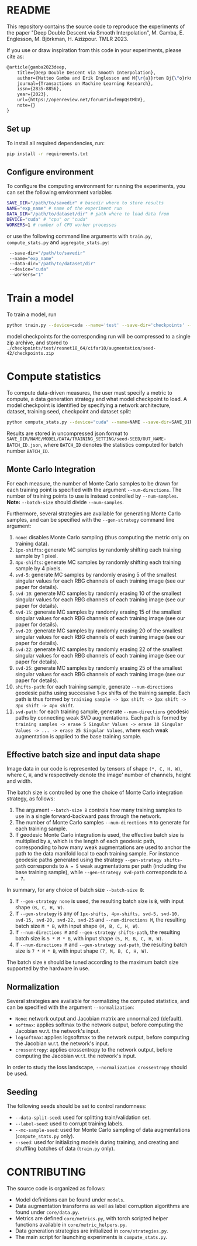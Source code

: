# README

This repository contains the source code to reproduce the experiments of the paper "Deep Double Descent via Smooth Interpolation", M. Gamba, E. Englesson, M. Björkman, H. Azizpour. TMLR 2023.

If you use or draw inspiration from this code in your experiments, please cite as:

```latex
@article{gamba2023deep,
    title={Deep Double Descent via Smooth Interpolation},
    author={Matteo Gamba and Erik Englesson and M{\r{a}}rten Bj{\"o}rkman and Hossein Azizpour},
    journal={Transactions on Machine Learning Research},
    issn={2835-8856},
    year={2023},
    url={https://openreview.net/forum?id=fempQstMbV},
    note={}
}
```

## Set up

To install all required dependencies, run:
```bash
pip install -r requirements.txt
```

## Configure environment

To configure the computing environment for running the experiments, you can set the following environment variables
```bash
SAVE_DIR="/path/to/savedir" # basedir where to store results
NAME="exp_name" # name of the experiment run
DATA_DIR="/path/to/dataset/dir" # path where to load data from
DEVICE="cuda" # "cpu" or "cuda"
WORKERS=1 # number of CPU worker processes
```
or use the following command line arguments with `train.py`, `compute_stats.py` and `aggregate_stats.py`:
```bash
 --save-dir="/path/to/savedir"
 --name="exp_name"
 --data-dir="/path/to/dataset/dir"
 --device="cuda"
 --workers="1"
```

# Train a model

To train a model, run
```bash
python train.py --device=cuda --name='test' --save-dir='checkpoints' --data-dir="./data" --workers=4 --data="cifar10" --model="resnet18_64" --epochs=300 --batch-size=128 --augmentation --seed=42 --train-split=49000 --val-split=1000 --eval-every=10 --optimizer=adam --learning-rate=1e-4
```
model checkpoints for the corresponding run will be compressed to a single zip archive, and stored to `./checkpoints/test/resnet18_64/cifar10/augmentation/seed-42/checkpoints.zip`

# Compute statistics

To compute data-driven measures, the user must specify a metric to compute, a data generation strategy and what model checkpoint to load. A model checkpoint is identified by specifying a network architecture, dataset, training seed, checkpoint and dataset split:
```bash
python compute_stats.py --device="cuda" --name=NAME --save-dir=SAVE_DIR --workers=4 --data-dir=DATA_DIR --data=cifar10 --model=resnet18_64 --augmentation --seed 42 --checkpoints 1 --train-split=49000 --val-split=1000 --gen-strategy="1px-shifts" --normalization crossentropy --num-samples=49000 --batch-size=140 --num-directions=4 --metric=jacobian
```
Results are stored in uncompressed json format to `SAVE_DIR/NAME/MODEL/DATA/TRAINING_SETTING/seed-SEED/OUT_NAME-BATCH_ID.json`, where `BATCH_ID` denotes the statistics computed for batch number `BATCH_ID`.

## Monte Carlo Integration

For each measure, the number of Monte Carlo samples to be drawn for each training point is specified with the argument `--num-directions`. The number of training points to use is instead controlled by `--num-samples`. **Note:** `--batch-size` should divide `--num-samples`.

Furthermore, several strategies are available for generating Monte Carlo samples, and can be specified with the `--gen-strategy` command line argument:

1. `none`: disables Monte Carlo sampling (thus computing the metric only on training data).
2. `1px-shifts`: generate MC samples by randomly shifting each training sample by 1 pixel.
3. `4px-shifts`: generate MC samples by randomly shifting each training sample by 4 pixels.
4. `svd-5`: generate MC samples by randomly erasing 5 of the smallest singular values for each RBG channels of each training image (see our paper for details).
5. `svd-10`: generate MC samples by randomly erasing 10 of the smallest singular values for each RBG channels of each training image (see our paper for details).
6. `svd-15`: generate MC samples by randomly erasing 15 of the smallest singular values for each RBG channels of each training image (see our paper for details).
7. `svd-20`: generate MC samples by randomly erasing 20 of the smallest singular values for each RBG channels of each training image (see our paper for details).
8. `svd-22`: generate MC samples by randomly erasing 22 of the smallest singular values for each RBG channels of each training image (see our paper for details).
9. `svd-25`: generate MC samples by randomly erasing 25 of the smallest singular values for each RBG channels of each training image (see our paper for details).
10. `shifts-path`: for each training sample, generate `--num-directions` geodesic paths using successive 1-px shifts of the training sample. Each path is thus formed by `training sample -> 1px shift -> 2px shift -> 3px shift -> 4px shift`.
11. `svd-path`: for each training sample, generate `--num-directions` geodesic paths by connecting weak SVD augmentations. Each path is formed by `training samples -> erase 5 Singular Values -> erase 10 Singular Values -> ... -> erase 25 Singular Values`, where each weak augmentation is applied to the base training sample.

## Effective batch size and input data shape

Image data in our code is represented by tensors of shape `(*, C, H, W)`, where `C`, `H`, and `W` respectively denote the image' number of channels, height and width.

The batch size is controlled by one the choice of Monte Carlo integration strategy, as follows:

1. The argument `--batch-size B` controls how many training samples to use in a single forward-backward pass through the network.
2. The number of Monte Carlo samples `--num-directions M` to generate for each training sample.
3. If geodesic Monte Carlo integration is used, the effective batch size is multiplied by `A`, which is the length of each geodesic path, corresponding to how many weak augmentations are used to anchor the path to the data manifold local to each training sample. For instance geodesic paths generated using the strategy `--gen-strategy shifts-path` corresponds to `A = 5` weak augmentations per path (including the base training sample), while `--gen-strategy svd-path` corresponds to `A = 7`.

In summary, for any choice of batch size `--batch-size B`:
1. If `--gen-strategy none` is used, the resulting batch size is `B`, with input shape `(B, C, H, W)`.
2. If `--gen-strategy` is any of `1px-shifts, 4px-shifts, svd-5, svd-10, svd-15, svd-20, svd-22, svd-25` and `--num-directions M`, the resulting batch size `M * B`, with input shape `(M, B, C, H, W)`.
3. If `--num-directions M` and `--gen-strategy shifts-path`, the resulting batch size is `5 * M * B`, with input shape `(5, M, B, C, H, W)`.
4. If `--num-directions M` and `--gen-strategy svd-path`, the resulting batch size is `7 * M * B`, with input shape `(7, M, B, C, H, W)`.

The batch size `B` should be tuned according to the maximum batch size supported by the hardware in use.

## Normalization

Several strategies are available for normalizing the computed statistics, and can be specified with the argument `--normalization`:
- `None`: network output and Jacobian matrix are unnormalized (default).
- `softmax`: applies softmax to the network output, before computing the Jacobian w.r.t. the network's input.
- `logsoftmax`: applies logsoftmax to the network output, before computing the Jacobian w.r.t. the network's input.
- `crossentropy`: applies crossentropy to the network output, before computing the Jacobian w.r.t. the network's input.

In order to study the loss landscape, `--normalization crossentropy` should be used.

## Seeding

The following seeds should be set to control randomness:
- `--data-split-seed`: used for splitting train/validation set.
- `--label-seed`: used to corrupt training labels.
- `--mc-sample-seed`: used for Monte Carlo sampling of data augmentations (`compute_stats.py` only).
- `--seed`: used for initializing models during training, and creating and shuffling batches of data (`train.py` only).


# CONTRIBUTING

The source code is organized as follows:
- Model definitions can be found under `models`.
- Data augmentation transforms as well as label corruption algorithms are found under `core/data.py`.
- Metrics are defined `core/metrics.py`, with torch scripted helper functions available in `core/metric_helpers.py`.
- Data generation strategies are initialized in `core/strategies.py`.
- The main script for launching experiments is `compute_stats.py`.
